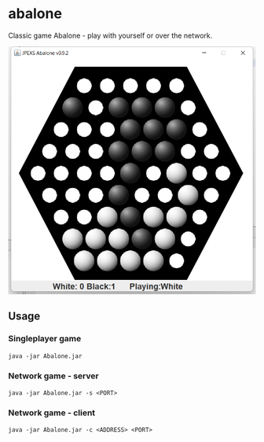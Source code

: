 # abalone

Classic game Abalone - play with yourself or over the network.

![Screenshot](screenshot.png)

## Usage

### Singleplayer game
```
java -jar Abalone.jar
```

### Network game - server
```
java -jar Abalone.jar -s <PORT>
```

### Network game - client
```
java -jar Abalone.jar -c <ADDRESS> <PORT>
```

